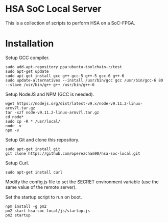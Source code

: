 # HSA SoC Local Server
This is a collection of scripts to perform HSA on a SoC-FPGA.

# Installation

Setup GCC compiler.

```
sudo add-apt-repository ppa:ubuntu-toolchain-r/test
sudo apt-get update
sudo apt-get install gcc g++ gcc-5 g++-5 gcc-6 g++-6
sudo update-alternatives --install /usr/bin/gcc gcc /usr/bin/gcc-6 80 --slave /usr/bin/g++ g++ /usr/bin/g++-6
```

Setup NodeJS and NPM (GCC is needed).

```
wget https://nodejs.org/dist/latest-v9.x/node-v9.11.2-linux-armv7l.tar.gz
tar -xzf node-v9.11.2-linux-armv7l.tar.gz
cd node*
sudo cp -R * /usr/local/
node -v
npm -v
```

Setup Git and clone this repository.

```
sudo apt-get install git
git clone https://github.com/operezcham90/hsa-soc-local.git
```

Setup Curl.

```
sudo apt-get install curl
```

Modify the config.js file to set the SECRET environment variable (use the same value of the remote server).

Set the startup script to run on boot.

```
npm install -g pm2
pm2 start hsa-soc-local/js/startup.js
pm2 startup
```